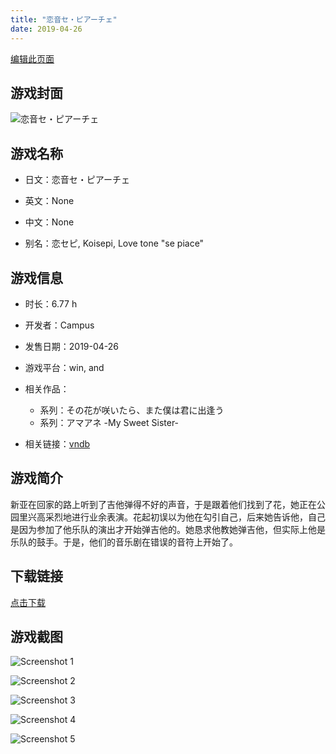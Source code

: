 ```yaml
---
title: "恋音セ・ピアーチェ"
date: 2019-04-26
---
```

[编辑此页面](https://github.com/ACG-3/ADV3-source/blob/main/source/_posts/%E6%81%8B%E9%9F%B3%E3%82%BB%E3%83%BB%E3%83%94%E3%82%A2%E3%83%BC%E3%83%81%E3%82%A7.md)

## 游戏封面

![恋音セ・ピアーチェ](https%3A//pan.timero.xyz/onedrive/img_lib_001/%E6%81%8B%E9%9F%B3%E3%82%BB%E3%83%BB%E3%83%94%E3%82%A2%E3%83%BC%E3%83%81%E3%82%A7_cover.avif)


## 游戏名称

- 日文：恋音セ・ピアーチェ
- 英文：None
- 中文：None

- 别名：恋セピ, Koisepi, Love tone "se piace"


## 游戏信息

- 时长：6.77 h
- 开发者：Campus
- 发售日期：2019-04-26
- 游戏平台：win, and
- 相关作品：
   - 系列：その花が咲いたら、また僕は君に出逢う
   - 系列：アマアネ -My Sweet Sister-

- 相关链接：[vndb](https://vndb.org/v25126)


## 游戏简介

新亚在回家的路上听到了吉他弹得不好的声音，于是跟着他们找到了花，她正在公园里兴高采烈地进行业余表演。花起初误以为他在勾引自己，后来她告诉他，自己是因为参加了他乐队的演出才开始弹吉他的。她恳求他教她弹吉他，但实际上他是乐队的鼓手。于是，他们的音乐剧在错误的音符上开始了。




## 下载链接

[点击下载](https://pan.timero.xyz/onedrive/adv_lib_001/%E6%81%8B%E9%9F%B3%E3%82%BB%E3%83%BB%E3%83%94%E3%82%A2%E3%83%BC%E3%83%81%E3%82%A7)


## 游戏截图


![Screenshot 1](https%3A//pan.timero.xyz/onedrive/img_lib_001/%E6%81%8B%E9%9F%B3%E3%82%BB%E3%83%BB%E3%83%94%E3%82%A2%E3%83%BC%E3%83%81%E3%82%A7_Screenshot_1.avif)

![Screenshot 2](https%3A//pan.timero.xyz/onedrive/img_lib_001/%E6%81%8B%E9%9F%B3%E3%82%BB%E3%83%BB%E3%83%94%E3%82%A2%E3%83%BC%E3%83%81%E3%82%A7_Screenshot_2.avif)

![Screenshot 3](https%3A//pan.timero.xyz/onedrive/img_lib_001/%E6%81%8B%E9%9F%B3%E3%82%BB%E3%83%BB%E3%83%94%E3%82%A2%E3%83%BC%E3%83%81%E3%82%A7_Screenshot_3.avif)

![Screenshot 4](https%3A//pan.timero.xyz/onedrive/img_lib_001/%E6%81%8B%E9%9F%B3%E3%82%BB%E3%83%BB%E3%83%94%E3%82%A2%E3%83%BC%E3%83%81%E3%82%A7_Screenshot_4.avif)

![Screenshot 5](https%3A//pan.timero.xyz/onedrive/img_lib_001/%E6%81%8B%E9%9F%B3%E3%82%BB%E3%83%BB%E3%83%94%E3%82%A2%E3%83%BC%E3%83%81%E3%82%A7_Screenshot_5.avif)

